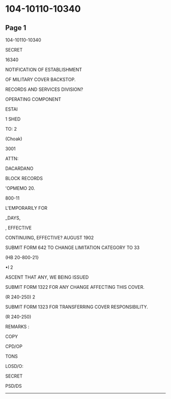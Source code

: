 # 104-10110-10340

## Page 1

104-10110-10340

SECRET

16340

NOTIFICATION OF ESTABLISHMENT

OF MILITARY COVER BACKSTOP.

RECORDS AND SERVICES DIVISION?

OPERATING COMPONENT

ESTAI

1 SHED

TO: 2

(Choak)

3001

ATTN:

DACARDANO

BLOCK RECORDS

'OPMEMO 20.

800-11

L'EMPORARILY FOR

_DAYS,

, EFFECTIVE

CONTINUING, EFFECTIVE? AUGUST 1902

SUBMIT FORM 642 TO CHANGE LIMITATION CATEGORY TO 33

(HB 20-800-21}

•I 2

ASCENT THAT ANY, WE BEING ISSUED

SUBMIT FORM 1322 FOR ANY CHANGE AFFECTING THIS COVER.

(R 240-250) 2

SUBMIT FORM 1323 FOR TRANSFERRING COVER RESPONSIBILITY.

(R 240-250)

REMARKS :

COPY

CPD/OP

TONS

LOSD/O:

SECRET

PSD/DS

---

